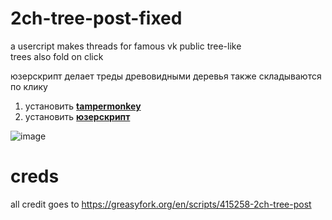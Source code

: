 # 2ch-tree-post-fixed
a usercript makes threads for famous vk public tree-like  
trees also fold on click

юзерскрипт делает треды древовидными
деревья также складываются по клику

1. установить **[tampermonkey](https://www.tampermonkey.net/)**
2. установить **[юзерскрипт](https://github.com/qrlk/2ch-tree-post-fixed/raw/main/2ch%20tree%20post.user.js)**

![image](https://user-images.githubusercontent.com/40423143/188238742-8c88dc45-2957-4144-be6d-30c89ce939f6.png)

# creds
all credit goes to https://greasyfork.org/en/scripts/415258-2ch-tree-post
